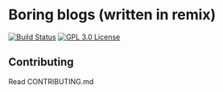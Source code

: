 # Boring blogs (written in remix)

[![Build Status][build-badge]][build]
[![GPL 3.0 License][license-badge]][license]

## Contributing

Read CONTRIBUTING.md

<!-- prettier-ignore-start -->
[build-badge]: https://img.shields.io/github/workflow/status/kentcdodds/kentcdodds.com/pipeline?logo=github&style=flat-square
[build]: https://github.com/kentcdodds/kentcdodds.com/actions?query=workflow%3Apipeline
[license-badge]: https://img.shields.io/badge/license-GPL%203.0%20License-blue.svg?style=flat-square
[license]: https://github.com/kentcdodds/kentcdodds.com/blob/main/LICENSE.md
<!-- prettier-ignore-end -->
